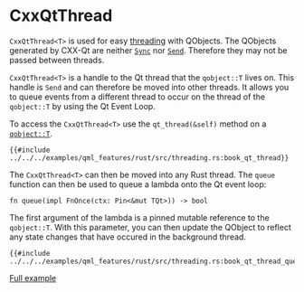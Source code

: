 <!--
SPDX-FileCopyrightText: 2022 Klarälvdalens Datakonsult AB, a KDAB Group company <info@kdab.com>
SPDX-FileContributor: Andrew Hayzen <andrew.hayzen@kdab.com>

SPDX-License-Identifier: MIT OR Apache-2.0
-->

# CxxQtThread

`CxxQtThread<T>` is used for easy [threading](../concepts/threading.md) with QObjects.
The QObjects generated by CXX-Qt are neither [`Sync`](https://doc.rust-lang.org/std/marker/trait.Sync.html) nor [`Send`](https://doc.rust-lang.org/std/marker/trait.Send.html).
Therefore they may not be passed between threads.

`CxxQtThread<T>` is a handle to the Qt thread that the `qobject::T` lives on.
This handle is `Send` and can therefore be moved into other threads.
It allows you to queue events from a different thread to occur on the thread of the `qobject::T` by using the Qt Event Loop.

To access the `CxxQtThread<T>` use the `qt_thread(&self)` method on a [`qobject::T`](./generated-qobject.md).

```rust,ignore,noplayground
{{#include ../../../examples/qml_features/rust/src/threading.rs:book_qt_thread}}
```

The `CxxQtThread<T>` can then be moved into any Rust thread.
The `queue` function can then be used to queue a lambda onto the Qt event loop:
``` rust,ignore,noplayground
fn queue(impl FnOnce(ctx: Pin<&mut TQt>)) -> bool
```
The first argument of the lambda is a pinned mutable reference to the `qobject::T`.
With this parameter, you can then update the QObject to reflect any state changes that have occured in the background thread.

```rust,ignore,noplayground
{{#include ../../../examples/qml_features/rust/src/threading.rs:book_qt_thread_queue}}
```
[Full example](https://github.com/KDAB/cxx-qt/blob/main/examples/qml_features/rust/src/threading.rs)
